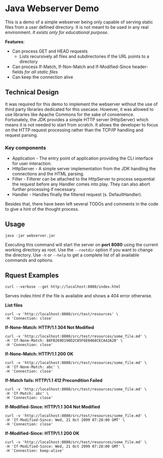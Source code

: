 # Java Webserver Demo

This is a demo of a simple webserver being only capable of serving static files from a user defined directory.
It is not meant to be used in any real environment. *It exists only for educational purpose*.

**Features**:
* Can process GET and HEAD requests
    * Lists recursively all files and subdirectories if the URL points to a directory
* Can process If-Match, If-Non-Match and If-Modified-Since header-fields *for all static files*
* Can keep the connection alive

## Technical Design
It was required for this demo to implement the webserver without the use of third party libraries 
dedicated for this usecase. However, it was allowed to use libraries like Apache Commons for the sake of convenience.
Fortunately, the JDK provides a simple HTTP server (HttpServer) which means it is not needed to start from scratch.
It allows the developer to focus on the HTTP request processing rather than the TCP/IP handling and request parsing.

### Key components
* Application - The entry point of application providing the CLI interface for user interaction.
* HttpServer - A simple server implementation from the JDK handling the connections and the HTML parsing.
* Filter - Filterer can be attached to the HttpServer to process sequential the request before any Handler comes into play.
They can also abort further processing if necessary.
* Handler - Handles finally the filtered request (s. DefaultHandler).

Besides that, there have been left several TODOs and comments in the code to give a hint of the thought process. 

## Usage

`java -jar webserver.jar`

Executing this command will start the server on **port 8080** using the current working directory as root.
Use the `--rootdir` option if you want to change the directory.
Use `-h` or `--help` to get a complete list of all available commands and options.

## Rquest Examples

`curl --verbose --get http://localhost:8080/index.html`

Serves index.html if the file is available and shows a 404 error otherwise.

**List files**

```
curl -v 'http://localhost:8080/src/test/resources' \
-H 'Connection: close'
```

**If-None-Match: HTTP/1.1 304 Not Modified**

```
curl -v 'http://localhost:8080/src/test/resources/some_file.md' \
-H 'If-None-Match: 86FB269D190D2C85F6E0468CECA42A20' \
-H 'Connection: close'
```

**If-None-Match: HTTP/1.1 200 OK**

```
curl -v 'http://localhost:8080/src/test/resources/some_file.md' \
-H 'If-None-Match: abc' \
-H 'Connection: close'
```

**If-Match fails: HTTP/1.1 412 Precondition Failed**

```
curl -v 'http://localhost:8080/src/test/resources/some_file.md' \
-H 'If-Match: abc' \
-H 'Connection: close'
```

**If-Modified-Since: HTTP/1.1 304 Not Modified**

```
curl -v 'http://localhost:8080/src/test/resources/some_file.md' \
-H 'If-Modified-Since: Wed, 21 Oct 2099 07:28:00 GMT' \
-H 'Connection: close'
```


**If-Modified-Since: HTTP/1.1 200 OK**

```
curl -v 'http://localhost:8080/src/test/resources/some_file.md' \
-H 'If-Modified-Since: Wed, 21 Oct 2099 07:28:00 GMT' \
-H 'Connection: keep-alive'
```

